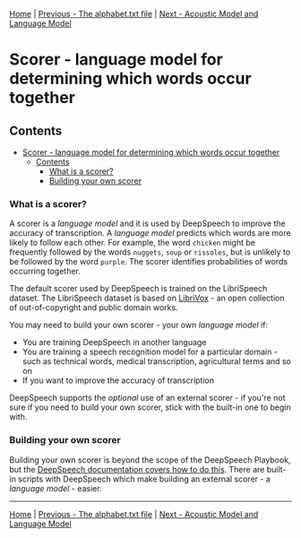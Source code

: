 [Home](README.md) | [Previous - The alphabet.txt file](ALPHABET.md) | [Next - Acoustic Model and Language Model](AM_vs_LM.md)

# Scorer - language model for determining which words occur together

## Contents

- [Scorer - language model for determining which words occur together](#scorer---language-model-for-determining-which-words-occur-together)
  * [Contents](#contents)
    + [What is a scorer?](#what-is-a-scorer-)
    + [Building your own scorer](#building-your-own-scorer)

### What is a scorer?

A scorer is a _language model_ and it is used by DeepSpeech to improve the accuracy of transcription. A _language model_ predicts which words are more likely to follow each other. For example, the word `chicken` might be frequently followed by the words `nuggets`, `soup` or `rissoles`, but is unlikely to be followed by the word `purple`. The scorer identifies probabilities of words occurring together.

The default scorer used by DeepSpeech is trained on the LibriSpeech dataset. The LibriSpeech dataset is based on [LibriVox](https://librivox.org/) - an open collection of out-of-copyright and public domain works.

You may need to build your own scorer - your own _language model_ if:

* You are training DeepSpeech in another language
* You are training a speech recognition model for a particular domain - such as technical words, medical transcription, agricultural terms and so on
* If you want to improve the accuracy of transcription

DeepSpeech supports the _optional_ use of an external scorer - if you're not sure if you need to build your own scorer, stick with the built-in one to begin with.

### Building your own scorer

Building your own scorer is beyond the scope of the DeepSpeech Playbook, but the [DeepSpeech documentation covers how to do this](https://deepspeech.readthedocs.io/en/latest/Scorer.html). There are built-in scripts with DeepSpeech which make building an external scorer - a _language model_ - easier.

---

[Home](README.md) | [Previous - The alphabet.txt file](ALPHABET.md) | [Next - Acoustic Model and Language Model](AM_vs_LM.md)

